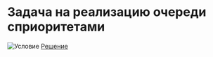 # Задача на реализацию очереди сприоритетами
![Условие](https://i.ibb.co/7bRHTXf/2020-07-08-14-12-28.png)
[Решение](https://github.com/Drauggy/Stepik_algorithm_course/blob/master/src/com/stepik/algo/priorityQueue.java)

